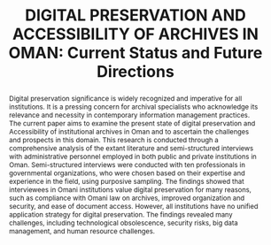 ---
abstract: Digital preservation significance is widely recognized and imperative for
  all institutions. It is a pressing concern for archival specialists who acknowledge
  its relevance and necessity in contemporary information management practices. The
  current paper aims to examine the present state of digital preservation and Accessibility
  of institutional archives in Oman and to ascertain the challenges and prospects
  in this domain. This research is conducted through a comprehensive analysis of the
  extant literature and semi-structured interviews with administrative personnel employed
  in both public and private institutions in Oman. Semi-structured interviews were
  conducted with ten professionals in governmental organizations, who were chosen
  based on their expertise and experience in the field, using purposive sampling.
  The findings showed that interviewees in Omani institutions value digital preservation
  for many reasons, such as compliance with Omani law on archives, improved organization
  and security, and ease of document access. However, all institutions have no unified
  application strategy for digital preservation. The findings revealed many challenges,
  including technological obsolescence, security risks, big data management, and human
  resource challenges.
creators:
- Shehata, Ahmed Maher Khafaga
- Mkadmi, Abderrazak
date: null
document_url: https://www.ideals.illinois.edu/items/128868/bitstreams/430330/data.pdf
grand_parent: iPRES
institutions: []
keywords:
- digital preservation
- oman
- institutional archives
- information management
- accessibility
landing_page_url: https://hdl.handle.net/2142/121674
language: eng
layout: publication
license: CC-BY 4.0 International
notes_url: null
parent: iPRES 2023
publication_type: presentation
size: null
slides_url: null
source_name: iPRES
stream_url: null
title: 'DIGITAL PRESERVATION AND ACCESSIBILITY OF ARCHIVES IN OMAN: Current Status
  and Future Directions'
year: 2023
---